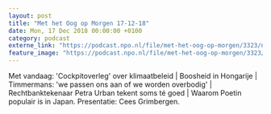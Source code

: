 ```yaml
---
layout: post
title: "Met het Oog op Morgen 17-12-18"
date: Mon, 17 Dec 2018 00:00:00 +0100
category: podcast
externe_link: "https://podcast.npo.nl/file/met-het-oog-op-morgen/3323/nporadio1_met-het-oog-op-morgen_20181217_met-het-oog-op-morgen-17-12-18.mp3"
feature_image: "https://podcast.npo.nl/file/met-het-oog-op-morgen/3323/nporadio1_met-het-oog-op-morgen_20181217_met-het-oog-op-morgen-17-12-18.mp3"
---
```


Met vandaag: 'Cockpitoverleg' over klimaatbeleid | Boosheid in Hongarije | Timmermans: 'we passen ons aan of we worden overbodig' | Rechtbanktekenaar Petra Urban tekent soms té goed | Waarom Poetin populair is in Japan. Presentatie: Cees Grimbergen.
